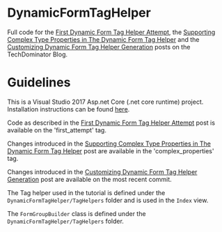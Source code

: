 # DynamicFormTagHelper
  
Full code for the [First Dynamic Form Tag Helper Attempt](http://blog.techdominator.com/article/first-dynamic-form-tag-helper-attempt.html), the [Supporting Complex Type Properties in The Dynamic Form Tag Helper](http://blog.techdominator.com/article/supporting-complex-type-properties-in-the-dynamic-form-tag-helper.html) and the [Customizing Dynamic Form Tag Helper Generation](http://blog.techdominator.com/article/customizing-dynamic-form-tag-helper-generation.html) posts on the TechDominator Blog.

# Guidelines

This is a Visual Studio 2017 Asp.net Core (.net core runtime) project. Installation instructions can be found [here](https://docs.microsoft.com/en-us/aspnet/core/tutorials/first-mvc-app/start-mvc).

Code as described in the [First Dynamic Form Tag Helper Attempt](http://blog.techdominator.com/article/first-dynamic-form-tag-helper-attempt.html) post is available on the 'first_attempt' tag.

Changes introduced in the [Supporting Complex Type Properties in The Dynamic Form Tag Helper](http://blog.techdominator.com/article/supporting-complex-type-properties-in-the-dynamic-form-tag-helper.html) post are available in the 'complex_properties' tag.

Changes introduced in the [Customizing Dynamic Form Tag Helper Generation](http://blog.techdominator.com/article/customizing-dynamic-form-tag-helper-generation.html) post are available on the most recent commit.

The Tag helper used in the tutorial is defined under the `DynamicFormTagHelper/TagHelpers` folder and is used in the `Index` view.

The `FormGroupBuilder` class is defined under the `DynamicFormTagHelper/TagHelpers` folder.
